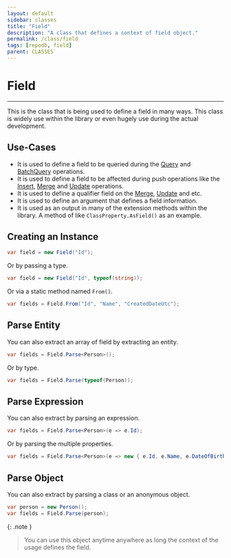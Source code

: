 ```yaml
---
layout: default
sidebar: classes
title: "Field"
description: "A class that defines a context of field object."
permalink: /class/field
tags: [repodb, field]
parent: CLASSES
---
```


# Field

---

This is the class that is being used to define a field in many ways. This class is widely use within the library or even hugely use during the actual development.

## Use-Cases

- It is used to define a field to be queried during the [Query](/operation/query) and [BatchQuery](/operation/batchquery) operations.
- It is used to define a field to be affected during push operations like the [Insert](/operation/insert), [Merge](/operation/merge) and [Update](/operation/update) operations.
- It is used to define a qualifier field on the [Merge](/operation/merge), [Update](/operation/update) and etc.
- It is used to define an argument that defines a field information.
- It is used as an output in many of the extension methods within the library. A method of like `ClassProperty.AsField()` as an example.

## Creating an Instance

```csharp
var field = new Field("Id");
```

Or by passing a type.

```csharp
var field = new Field("Id", typeof(string));
```

Or via a static method named `From()`.

```csharp
var fields = Field.From("Id", "Name", "CreatedDateUtc");
```

## Parse Entity

You can also extract an array of field by extracting an entity.

```csharp
var fields = Field.Parse<Person>();
```

Or by type.

```csharp
var fields = Field.Parse(typeof(Person));
```

## Parse Expression

You can also extract by parsing an expression.

```csharp
var fields = Field.Parse<Person>(e => e.Id);
```

Or by parsing the multiple properties.

```csharp
var fields = Field.Parse<Person>(e => new { e.Id, e.Name, e.DateOfBirth });
```

## Parse Object

You can also extract by parsing a class or an anonymous object.

```csharp
var person = new Person();
var fields = Field.Parse(person);
```

{: .note }
> You can use this object anytime anywhere as long the context of the usage defines the field.
